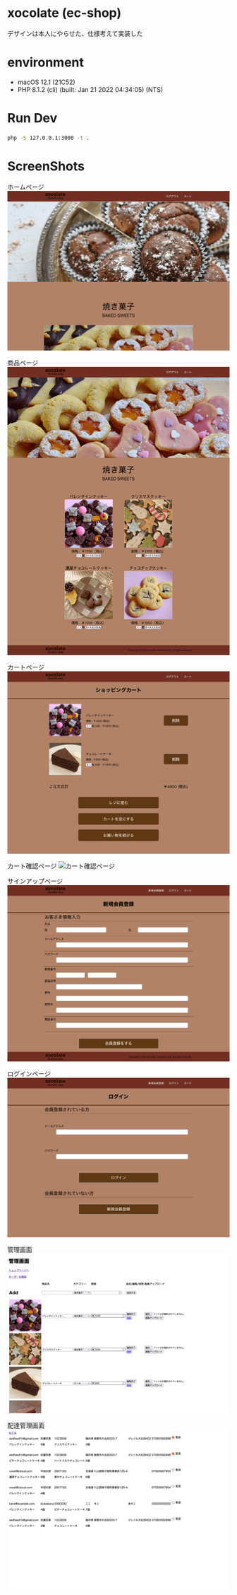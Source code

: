 # xocolate (ec-shop)

デザインは本人にやらせた、仕様考えて実装した

# environment

-  macOS 12.1 (21C52)
-  PHP 8.1.2 (cli) (built: Jan 21 2022 04:34:05) (NTS)

# Run Dev

```bash
php -S 127.0.0.1:3000 -t .
```

# ScreenShots

ホームページ
![ホームページ](https://github.com/aovoq/kana-ec/blob/main/screenshots/ss_home.png?raw=true)

商品ページ
![商品ページ](https://github.com/aovoq/kana-ec/blob/main/screenshots/ss_category.png?raw=true)

カートページ
![カートページ](https://github.com/aovoq/kana-ec/blob/main/screenshots/ss_cart.png?raw=true)

カート確認ページ
![カート確認ページ](https://github.com/aovoq/kana-ec/blob/main/screenshots/ss_cehck.png?raw=true)

サインアップページ
![サインアップページ](https://github.com/aovoq/kana-ec/blob/main/screenshots/ss_signup.png?raw=true)

ログインページ
![ログインページ](https://github.com/aovoq/kana-ec/blob/main/screenshots/ss_login.png?raw=true)

管理画面
![管理画面](https://github.com/aovoq/kana-ec/blob/main/screenshots/ss_dashboard.png?raw=true)

配達管理画面
![配達管理画面](https://github.com/aovoq/kana-ec/blob/main/screenshots/ss_delivery.png?raw=true)
